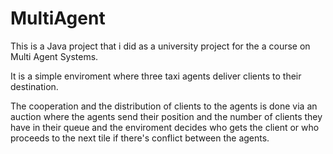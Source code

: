 # MultiAgent
This is a Java project that i did as a university project for the a course
on Multi Agent Systems.

It is a simple enviroment where three taxi agents deliver clients to their
destination.

The cooperation and the distribution of clients to the agents is done via
an auction where the agents send their position and the number of clients
they have in their queue and the enviroment decides who gets the client
or who proceeds to the next tile if there's conflict between the agents.
